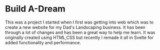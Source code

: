 # Build A-Dream

This was a project I started when I first was getting into web which was to create a new website for my Dad's Landscaping business. It has been through a lot of changes and has been a great way to help me learn. It was originally created using HTML,CSS but recently I remade it all in Svelte for added functionality and performance.
